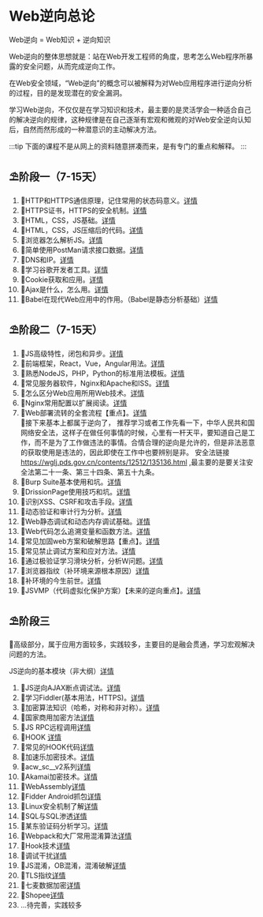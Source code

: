 # Web逆向总论

Web逆向 = Web知识 + 逆向知识

Web逆向的整体思想就是：站在Web开发工程师的角度，思考怎么Web程序所暴露的安全问题，从而完成逆向工作。

在Web安全领域，“Web逆向”的概念可以被解释为对Web应用程序进行逆向分析的过程，目的是发现潜在的安全漏洞。

学习Web逆向，不仅仅是在学习知识和技术，最主要的是灵活学会一种适合自己的解决逆向的规律，这种规律是在自己逐渐有宏观和微观的对Web安全逆向认知后，自然而然形成的一种潜意识的主动解决方法。

:::tip
下面的课程不是从网上的资料随意拼凑而来，是有专门的重点和解释。
:::

## ⛱阶段一（7-15天）

  1. 🎉HTTP和HTTPS通信原理，记住常用的状态码意义。[详情](./1_1.mdx)
  2. 🎉HTTPS证书，HTTPS的安全机制。[详情](./1_2.md)
  3. 🎉HTML，CSS，JS基础。[详情](./1_3.md)
  4. 🎉HTML，CSS，JS压缩后的代码。[详情](./1_4.md)
  5. 🎉浏览器怎么解析JS。[详情](./1_5.mdx)
  6. 🎉简单使用PostMan请求接口数据。[详情](./1_6.md)
  7. 🎉DNS和IP。[详情](./1_7.md)
  8. 🎉学习谷歌开发者工具。[详情](./1_8.md)
  9. 🎉Cookie获取和应用。[详情](./1_9.md)
  10. 🎉Ajax是什么，怎么用。[详情](./1_10.mdx)
  11. 🎉Babel在现代Web应用中的作用。（Babel是静态分析基础）[详情](./1_11.md)

## ⛱阶段二（7-15天）
  1. 🎉JS高级特性，闭包和异步。[详情](./2_1.md)
  2. 🎉前端框架，React，Vue，Angular用法。[详情](./2_2.md)
  3. 🎉熟悉NodeJS，PHP，Python的标准用法模板。[详情](./2_3.md)
  4. 🎉常见服务器软件，Nginx和Apache和ISS。[详情](./2_4.md)
  5. 🎉怎么区分Web应用所用Web技术。[详情](./2_5.md)
  6. 🎉Nginx常用配置以扩展阅读。[详情](./2_6.md)
  7. 🎉Web部署流转的全套流程【重点】。[详情](./2_7.md) <br/>
  🚩接下来基本上都属于逆向了，
  推荐学习或者工作先看一下，中华人民共和国网络安全法，这样子在做任何事情的时候，心里有一杆天平，要知道自己是工作，而不是为了工作做违法的事情。合情合理的逆向是允许的，但是非法恶意的获取使用是违法的，因此即使在工作中也要辨别是非。
  安全法链接 https://wglj.pds.gov.cn/contents/12512/135136.html ,最主要的是要关注安全法第二十一条、第三十四条、第五十九条。
  8. 🎉Burp Suite基本使用和坑。[详情](./2_8.md)
  9. 🎉DrissionPage使用技巧和坑。[详情](./2_9.md)
  10. 🎉识别XSS、CSRF和攻击手段。[详情](./2_10.mdx)
  11. 🎉动态验证和审计行为分析。[详情](./2_11.md)
  12. 🎉Web静态调试和动态内存调试基础。[详情](./2_12.md)
  13. 🎉Web代码怎么追溯变量和函数方法。[详情](./2_13.mdx)
  14. 🎉常见加固web方案和破解思路【重点】。[详情](./2_14.md)
  15. 🎉常见禁止调试方案和应对方法。[详情](./2_15.md)
  16. 🎉通过极验证学习滑块分析，分析W问题。[详情](./2_16.mdx)
  17. 🎉浏览器指纹（补环境来源根本原因）[详情](./2_17.mdx)
  18. 🎉补环境的今生前世。[详情](./2_18.mdx)
  19. 🎉JSVMP（代码虚拟化保护方案）【未来的逆向重点】。[详情](./2_19.md)
## ⛱阶段三

  🤔高级部分，属于应用方面较多，实践较多，主要目的是融会贯通，学习宏观解决问题的方法。
  
  JS逆向的基本模块（非大纲）[详情](./3_0.mdx)

  1. 🎉JS逆向AJAX断点调试法。[详情](./3_1.mdx)
  2. 🎉学习Fiddler(基本用法，HTTPS)。[详情](./3_2.md)
  3. 🎉加密算法知识（哈希，对称和非对称）。[详情](./3_3.md)
  4. 🎉国家商用加密方法[详情](./3_4.md) 
  5. 🎉JS RPC远程调用[详情](./3_5.md)
  6. 🎉HOOK [详情](./3_6.mdx)
  7. 🎉常见的HOOK代码[详情](./3_7.mdx)
  8. 🎉加速乐加密技术。[详情](./3_8.md)
  9. 🎉acw_sc__v2系列[详情](./3_9.md)
  10. 🎉Akamai加密技术。[详情](./3_10.md)
  11. 🎉WebAssembly[详情](./3_11.md)
  12. 🎉Fidder Android抓包[详情](./3_12.md)
  13. 🎉Linux安全机制了解[详情](./3_13.md)
  14. 🎉SQL与SQL渗透[详情](./3_2.md)
  15. 🎉某东验证码分析学习。[详情](./3_2.md)
  16. 🎉Webpack和大厂常用混淆算法[详情](./3_2.md)
  17. 🎉Hook技术[详情](./3_2.md)
  18. 🎉调试干扰[详情](./3_2.md)
  19. 🎉JS混淆，OB混淆，混淆破解[详情](./3_2.md)
  20. 🎉TLS指纹[详情](./3_2.md)
  21. 🎉七麦数据加密[详情](./3_2.md)
  22. 🎉Shopee[详情](./3_2.md)
  23. ...待完善，实践较多

  
